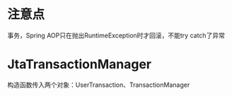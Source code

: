 # 注意点

事务，Spring AOP只在抛出RuntimeException时才回滚，不能try catch了异常

# JtaTransactionManager

构造函数传入两个对象：UserTransaction、TransactionManager